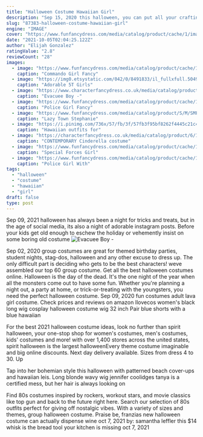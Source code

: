 ```yaml
---
title: "Halloween Costume Hawaiian Girl"
description: "Sep 15, 2020 this halloween, you can put all your crafting focus on a mask: with the right diy halloween mask, the rest of your costume is a breeze. This diy uses a carefully made shark mask. With this on your head, all you have to wear is gray clothing for a top-notch costume"
slug: "87383-halloween-costume-hawaiian-girl"
engine: "IMAGE"
cover: "https://www.funfancydress.com/media/catalog/product/cache/1/image/1200x/040ec09b1e35df139433887a97daa66f/F/U/FUN2405.jpg"
date: "2021-10-05T02:04:25.122Z"
author: "Elijah Gonzalez"
ratingValue: "2.8"
reviewCount: "28"
images:
  - image: "https://www.funfancydress.com/media/catalog/product/cache/1/image/1200x/040ec09b1e35df139433887a97daa66f/F/U/FUN2405.jpg"
    caption: "Commando Girl Fancy"
  - image: "https://img0.etsystatic.com/042/0/8491833/il_fullxfull.504920466_d22d.jpg"
    caption: "Adorable 5T Girls"
  - image: "https://www.characterfancydress.co.uk/media/catalog/product/6/1/61ukjekz5zl._sl1500_.jpg"
    caption: "Evacuee Boy -"
  - image: "https://www.funfancydress.com/media/catalog/product/cache/1/image/1200x/040ec09b1e35df139433887a97daa66f/S/A/SANC_7723_b.jpg"
    caption: "Police Girl Fancy"
  - image: "https://www.funfancydress.com/media/catalog/product/S/M/SMF38504.jpg"
    caption: "Lazy Town Stephanie"
  - image: "https://i.pinimg.com/736x/57/fb/3f/57fb3f95bf8262f4445c21c406debbc3--hawaiian-outfits-parti.jpg"
    caption: "Hawaiian outfits for"
  - image: "https://characterfancydress.co.uk/media/catalog/product/6/1/61kj89bk99l._sl1098__1_1.jpg"
    caption: "CONTEMPORARY Cinderella costume"
  - image: "https://www.funfancydress.com/media/catalog/product/cache/1/image/1200x/040ec09b1e35df139433887a97daa66f/F/U/FUN2268_b.jpg"
    caption: "Special Forces Girl"
  - image: "https://www.funfancydress.com/media/catalog/product/cache/1/image/1200x/040ec09b1e35df139433887a97daa66f/S/A/SANC_7721_b.jpg"
    caption: "Police Girl With"
tags:
  - "halloween"
  - "costume"
  - "hawaiian"
  - "girl"
draft: false
type: post
---
```


Sep 09, 2021 halloween has always been a night for tricks and treats, but in the age of social media, its also a night of adorable instagram posts. Before your kids get old enough to eschew the holiday or vehemently insist on some boring old costume
![Evacuee Boy -](https://www.characterfancydress.co.uk/media/catalog/product/6/1/61ukjekz5zl._sl1500_.jpg "Evacuee Boy -")

Sep 02, 2020 group costumes are great for themed birthday parties, student nights, stag-dos, halloween and any other excuse to dress up. The only difficult part is deciding who gets to be the best characters! weve assembled our top 60 group costume. Get all the best halloween costumes online. Halloween is the day of the dead. It&#39;s the one night of the year when all the monsters come out to have some fun. Whether you&#39;re planning a night out, a party at home, or trick-or-treating with the youngsters, you need the perfect halloween costume. Sep 09, 2020 fun costumes adult lava girl costume. Check prices and reviews on amazon  Ilovecos women&#39;s black long wig cosplay halloween costume wig 32 inch Pair blue shorts with a blue hawaiian
<!--inArticleAds-->

<!--galleryOne-->

For the best 2021 halloween costume ideas, look no further than spirit halloween, your one-stop shop for women's costumes, men's costumes, kids' costumes and more! with over 1,400 stores across the united states, spirit halloween is the largest halloweenEvery theme costume imaginable and big online discounts. Next day delivery available. Sizes from dress 4 to 30. Up
<!--inArticleAds-->

<!--galleryTwo-->

Tap into her bohemian style this halloween with patterned beach cover-ups and hawaiian leis. Long blonde wavy wig jennifer coolidges tanya is a certified mess, but her hair is always looking on
<!--galleryThree-->

Find 80s costumes inspired by rockers, workout stars, and movie classics like top gun and back to the future right here. Search our selection of 80s outfits perfect for giving off nostalgic vibes. With a variety of sizes and themes, group halloween costume. Praise be, franzias new halloween costume can actually dispense wine oct 7, 2021 by: samantha leffler this $14 whisk is the bread tool your kitchen is missing oct 7, 2021